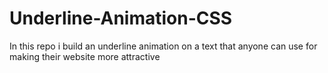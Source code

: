 # Underline-Animation-CSS
 In this repo i build an underline animation on a text that anyone can use for making their website more attractive
